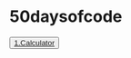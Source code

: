 # 50daysofcode

  
  <Button><a href="https://narayanan-naveen.github.io/Calculator/" target="_blank" >1.Calculator</a></Button>

